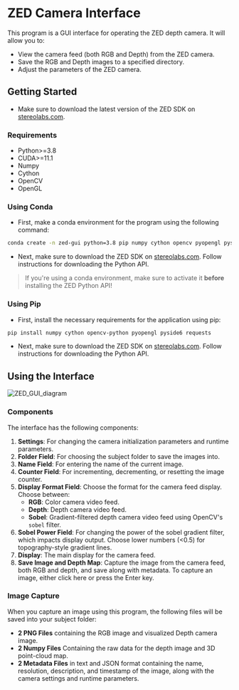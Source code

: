 # ZED Camera Interface

This program is a GUI interface for operating the ZED depth camera. It will allow you to:

- View the camera feed (both RGB and Depth) from the ZED camera.
- Save the RGB and Depth images to a specified directory.
- Adjust the parameters of the ZED camera.

## Getting Started

- Make sure to download the latest version of the ZED SDK on [stereolabs.com](https://www.stereolabs.com/).

### Requirements

- Python>=3.8
- CUDA>=11.1
- Numpy
- Cython
- OpenCV
- OpenGL

### Using Conda

- First, make a conda environment for the program using the following command:

```bash
conda create -n zed-gui python=3.8 pip numpy cython opencv pyopengl pyside6 requests -c conda-forge
```

- Next, make sure to download the ZED SDK on [stereolabs.com](https://www.stereolabs.com/). Follow instructions for downloading the Python API.

> If you're using a conda environment, make sure to activate it **before** installing the ZED Python API!

### Using Pip

- First, install the necessary requirements for the application using pip:

```bash
pip install numpy cython opencv-python pyopengl pyside6 requests
```

- Next, make sure to download the ZED SDK on [stereolabs.com](https://www.stereolabs.com/). Follow instructions for downloading the Python API.

## Using the Interface

![ZED_GUI_diagram](https://github.com/user-attachments/assets/9e25e511-51ca-4835-8242-8d790cbd852b)

### Components

The interface has the following components:

1. **Settings**: For changing the camera initialization parameters and runtime parameters.
2. **Folder Field**: For choosing the subject folder to save the images into.
3. **Name Field**: For entering the name of the current image.
4. **Counter Field**: For incrementing, decrementing, or resetting the image counter.
5. **Display Format Field**: Choose the format for the camera feed display. Choose between:
    - **RGB**: Color camera video feed.
    - **Depth**: Depth camera video feed.
    - **Sobel**: Gradient-filtered depth camera video feed using OpenCV's `sobel` filter.
6. **Sobel Power Field**: For changing the power of the sobel gradient filter, which impacts display output. Choose lower numbers (<0.5) for topography-style gradient lines.
7. **Display**: The main display for the camera feed.
8. **Save Image and Depth Map**: Capture the image from the camera feed, both RGB and depth, and save along with metadata. To capture an image, either click here or press the Enter key.

### Image Capture

When you capture an image using this program, the following files will be saved into 
your subject folder:

- **2 PNG Files** containing the RGB image and visualized Depth camera image.
- **2 Numpy Files** Containing the raw data for the depth image and 3D point-cloud map.
- **2 Metadata Files** in text and JSON format containing the name, resolution,
description, and timestamp of the image, along with the camera settings and runtime 
parameters.
